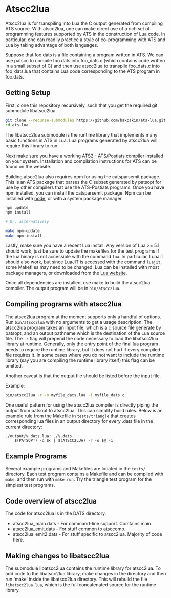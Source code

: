 # Atscc2lua

Atscc2lua is for transpiling into Lua the C output generated from
compiling ATS source. With atscc2lua, one can make direct use of a
rich set of programming features supported by ATS in the construction
of Lua code. In particular, one can readily practice a style of
co-programming with ATS and Lua by taking advantage of both languages.

Suppose that foo.dats is a file containing a program written in
ATS. We can use patscc to compile foo.dats into foo_dats.c (which
contains code written in a small subset of C) and then use atscc2lua
to transpile foo_dats.c into foo_dats.lua that contains Lua code
corresponding to the ATS program in foo.dats.

## Getting Setup

First, clone this repository recursively, such that you get the required git submodule libatscc2lua.

```sh
git clone --recurse-submodules https://github.com/bakpakin/ats-lua.git
cd ats-lua
```

The libatscc2lua submodule is the runtime library that implements many basic functions in ATS
in Lua. Lua programs generated by atscc2lua will require this library to run.

Next make sure you have a working [ATS2 - ATS/Postiats](http://www.ats-lang.org/)
compiler installed on your system. Installation and compilation
instructions for ATS can be found on the website.

Building atscc2lua also requires npm for using the catsparsemit package. This is an ATS
package that parses the C subset generated by patsopt for use by other compilers that use the
ATS-Postiats programs. Once you have npm installed, you can install the catsparsemit package.
Npm can be installed with [node](https://nodejs.org/), or with a system package manager.

```sh
npm update
npm install

# Or, alternatively

make npm-update
make npm-install
```

Lastly, make sure you have a recent Lua install. Any version of Lua >= 5.1 should work, just be sure
to update the makefiles for the test programs if the lua binary is not accessible with the command
`lua`. In particular, LuaJIT should also work, but since LuaJIT is accessed with the command `luajit`, some Makefiles may need to be changed. Lua can be installed with most package managers,
or downloaded from the [Lua website](https://www.lua.org/). 

Once all dependencies are installed, use make to build the atscc2lua compiler. The output program
will be in `bin/atscc2lua`. 

## Compiling programs with atscc2lua

The atscc2lua program at the moment supports only a handful of options.
Run `bin/atscc2lua` with no arguments to get a usage description. The atscc2lua
program takes an input file, which is a c source file generate by patsopt, and an output
pathname which is the destination of the Lua source file. The `-r` flag will prepend the
code necessary to load the libatscc2lua library at runtime. Generally, only the entry point
of the final lua program needs to require the runtime library, but it does not hurt if every compiled
file requires it. In some cases where you do not want to include the runtime
library (say you are compiling the runtime library itself) this flag can be omitted.

Another caveat is that the output file should be listed before the input file.

Example:
```sh
bin/atscc2lua -r -o myfile_dats.lua -i myfile_dats.c
```

One useful pattern for using the atscc2lua compiler is directly piping the output from patsopt to
atscc2lua. This can simplify build rules. Below is an example rule from the Makefile
in `tests/triangle` that creates corresponding lua files
in an output directory for every .dats file in the current directory:
```make
./output/%_dats.lua: ./%.dats
	$(PATSOPT) -d $< | $(ATSCC2LUA) -r -o $@ -i
```

## Example Programs

Several example programs and Makefiles are located in the `tests/` directory.
Each test program contains a Makefile and can be compiled with `make`, and then run with `make run`.
Try the triangle test program for the simplest test programs.

## Code overview of atscc2lua

The code for atscc2lua is in the DATS directory. 

* atscc2lua\_main.dats - For command-line support. Comtains main.
* atscc2lua\_emit.dats - For stuff common to atsccomp.
* atscc2lua\_emit2.dats - For stuff specific to atscc2lua. Majority of code here.

## Making changes to libatscc2lua

The submodule libatscc2lua contains the runtime library for atscc2lua.
To add code to the libatscc2lua library, make changes in the directory and then run 'make' inside
the libatscc2lua directory. This will rebuild the file `libatscc2lua.lua`, which is the full 
concatenated source for the runtime library.

